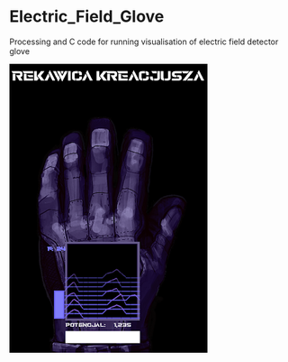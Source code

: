 # Electric_Field_Glove
Processing and C code for running visualisation of electric field detector glove


![alt text](https://github.com/MichalDomagala08/Electric_Field_Glove/blob/main/Glove_UI.png)
